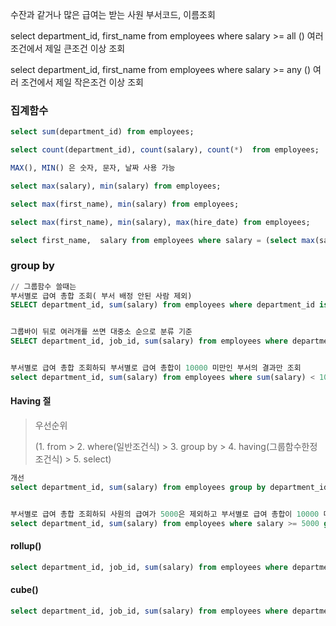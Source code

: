 수잔과 같거나 많은 급여는 받는 사원 부서코드, 이름조회

select department_id, first_name from employees where salary >= all () 여러 조건에서 제일 큰조건 이상 조회



select department_id, first_name from employees where salary >= any () 여러 조건에서 제일 작은조건 이상 조회



### 집계함수 

```sql
select sum(department_id) from employees;

select count(department_id), count(salary), count(*)  from employees;
```



```sql
MAX(), MIN() 은 숫자, 문자, 날짜 사용 가능

select max(salary), min(salary) from employees;

select max(first_name), min(salary) from employees;

select max(first_name), min(salary), max(hire_date) from employees;

select first_name,  salary from employees where salary = (select max(salary) from employees) or salary = (select min(salary) from employees);
```



### group by

```sql
// 그룹함수 쓸때는 
부서별로 급여 총합 조회( 부서 배정 안된 사람 제외)
SELECT department_id, sum(salary) from employees where department_id is not null group by department_id;


그룹바이 뒤로 여러개를 쓰면 대중소 순으로 분류 기준
SELECT department_id, job_id, sum(salary) from employees where department_id is not null group by department_id, job_id order by department_id desc;


부서별로 급여 총합 조회하되 부서별로 급여 총합이 10000 미만인 부서의 결과만 조회 
select department_id, sum(salary) from employees where sum(salary) < 10000 group by department_id; => 에러
```



#### Having 절

> 우선순위 
>
> (1. from > 2. where(일반조건식) > 3. group by > 4. having(그룹함수한정 조건식) > 5. select)

```sql
개선
select department_id, sum(salary) from employees group by department_id having sum(salary) >= 50000;


부서별로 급여 총합 조회하되 사원의 급여가 5000은 제외하고 부서별로 급여 총합이 10000 미만인 부서의 결과만 조회 
select department_id, sum(salary) from employees where salary >= 5000 group by department_id having sum(salary) >= 50000;
```



#### rollup()

```sql
select department_id, job_id, sum(salary) from employees where department_id is not null group by rollup(department_id, job_id);
```

#### cube()

```sql
select department_id, job_id, sum(salary) from employees where department_id is not null group by cube(department_id, job_id);
```

